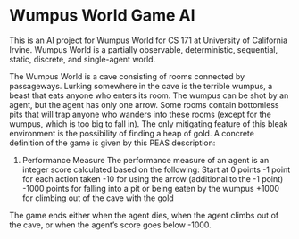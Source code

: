 # Wumpus World Game AI
This is an AI project for Wumpus World for CS 171 at University of California Irvine. 
Wumpus World is a partially observable, deterministic, sequential, static, discrete, and single-agent world.

The Wumpus World is a cave consisting of rooms connected by passageways. Lurking
somewhere in the cave is the terrible wumpus, a beast that eats anyone who enters its room.
The wumpus can be shot by an agent, but the agent has only one arrow. Some rooms contain
bottomless pits that will trap anyone who wanders into these rooms (except for the wumpus,
which is too big to fall in). The only mitigating feature of this bleak environment is the
possibility of finding a heap of gold. A concrete definition of the game is given by this PEAS
description:

1) Performance Measure
The performance measure of an agent is an integer score calculated based on the following:
  Start at 0 points
  -1 point for each action taken
  -10 for using the arrow (additional to the -1 point)
  -1000 points for falling into a pit or being eaten by the wumpus
  +1000 for climbing out of the cave with the gold
  
The game ends either when the agent dies, when the agent climbs out of the cave, or when
the agent’s score goes below -1000.

